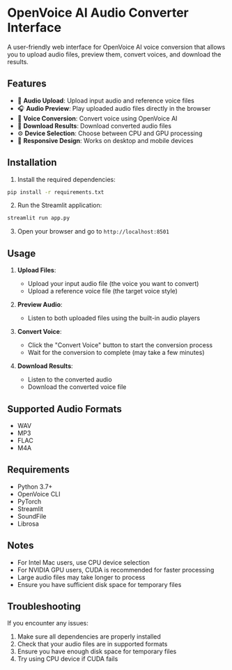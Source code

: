 # OpenVoice AI Audio Converter Interface

A user-friendly web interface for OpenVoice AI voice conversion that allows you to upload audio files, preview them, convert voices, and download the results.

## Features

- 🎵 **Audio Upload**: Upload input audio and reference voice files
- 🎧 **Audio Preview**: Play uploaded audio files directly in the browser
- 🔄 **Voice Conversion**: Convert voice using OpenVoice AI
- 💾 **Download Results**: Download converted audio files
- ⚙️ **Device Selection**: Choose between CPU and GPU processing
- 📱 **Responsive Design**: Works on desktop and mobile devices

## Installation

1. Install the required dependencies:
```bash
pip install -r requirements.txt
```

2. Run the Streamlit application:
```bash
streamlit run app.py
```

3. Open your browser and go to `http://localhost:8501`

## Usage

1. **Upload Files**: 
   - Upload your input audio file (the voice you want to convert)
   - Upload a reference voice file (the target voice style)

2. **Preview Audio**: 
   - Listen to both uploaded files using the built-in audio players

3. **Convert Voice**: 
   - Click the "Convert Voice" button to start the conversion process
   - Wait for the conversion to complete (may take a few minutes)

4. **Download Results**: 
   - Listen to the converted audio
   - Download the converted voice file

## Supported Audio Formats

- WAV
- MP3
- FLAC
- M4A

## Requirements

- Python 3.7+
- OpenVoice CLI
- PyTorch
- Streamlit
- SoundFile
- Librosa

## Notes

- For Intel Mac users, use CPU device selection
- For NVIDIA GPU users, CUDA is recommended for faster processing
- Large audio files may take longer to process
- Ensure you have sufficient disk space for temporary files

## Troubleshooting

If you encounter any issues:
1. Make sure all dependencies are properly installed
2. Check that your audio files are in supported formats
3. Ensure you have enough disk space for temporary files
4. Try using CPU device if CUDA fails
